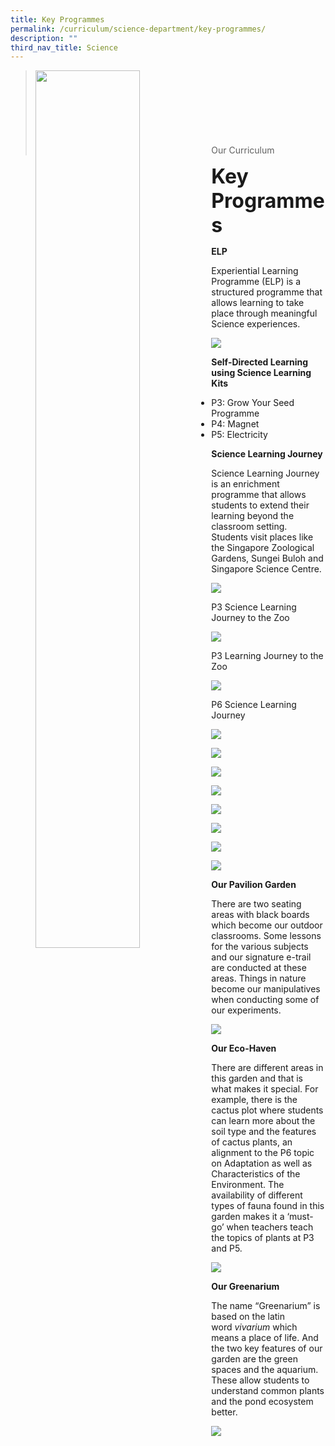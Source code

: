 ```yaml
---
title: Key Programmes
permalink: /curriculum/science-department/key-programmes/
description: ""
third_nav_title: Science
---
```

><img src="images/Curriculum/Picture-3-min.jpg"  
     style="width:60%"
			align="left"><br><br><br><br><br><br><br>
>Our Curriculum

**<font size=6>Key Programmes</font>**

**ELP**

Experiential Learning Programme (ELP) is a structured programme that allows learning to take place through meaningful Science experiences.

![](/images/Curriculum/Sci%20Key%20Prog%201.jpg)

**Self-Directed Learning using Science Learning Kits**

*   P3: Grow Your Seed Programme
*   P4: Magnet
*   P5: Electricity

**Science Learning Journey**

Science Learning Journey is an enrichment programme that allows students to extend their learning beyond the classroom setting. Students visit places like the Singapore Zoological Gardens, Sungei Buloh and Singapore Science Centre.

![](/images/Curriculum/Sci%20Key%20Prog%202.jpeg)

P3 Science Learning Journey to the Zoo

![](/images/Curriculum/Sci%20Key%20Prog%203.jpeg)

P3 Learning Journey to the Zoo

![](/images/Curriculum/Sci%20Key%20Prog%204.jpeg)

P6 Science Learning Journey

![](/images/Curriculum/Sci%20Key%20Prog%205.jpg)

![](/images/Curriculum/Sci%20Key%20Prog%206.jpg)

![](/images/Curriculum/Sci%20Key%20Prog%207.jpg)

![](/images/Curriculum/Sci%20Key%20Prog%208.jpg)

![](/images/Curriculum/Sci%20Key%20Prog%209.jpg)

![](/images/Curriculum/Sci%20Key%20Prog%2010.jpg)

![](/images/Curriculum/Sci%20Key%20Prog%2011.jpg)

![](/images/Curriculum/Sci%20Key%20Prog%2012.jpg)

**Our Pavilion Garden**

There are two seating areas with black boards which become our outdoor classrooms. Some lessons for the various subjects and our signature e-trail are conducted at these areas. Things in nature become our manipulatives when conducting some of our experiments.

![](/images/Curriculum/Sci%20Key%20Prog%2013.jpg)

**Our Eco-Haven**

There are different areas in this garden and that is what makes it special. For example, there is the cactus plot where students can learn more about the soil type and the features of cactus plants, an alignment to the P6 topic on Adaptation as well as Characteristics of the Environment. The availability of different types of fauna found in this garden makes it a ‘must-go’ when teachers teach the topics of plants at P3 and P5.

![](/images/Curriculum/Sci%20Key%20Prog%2014.jpg)

**Our Greenarium**

The name “Greenarium” is based on the latin word _vivarium_ which means a place of life. And the two key features of our garden are the green spaces and the aquarium. These allow students to understand common plants and the pond ecosystem better.

![](/images/Curriculum/Sci%20Key%20Prog%2015.jpg)



